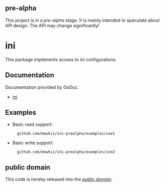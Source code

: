 pre-alpha
---------

This project is in a *pre-alpha* stage. It is mainly intended to speculate about
API design. The API may change significantly!

ini
===

This package implements access to ini configurations.

Documentation
-------------

Documentation provided by GoDoc.

- [ini][]

[ini]: http://godoc.org/github.com/mewkiz/ini-prealpha

Examples
--------

* Basic read support:

		github.com/mewkiz/ini-prealpha/examples/use1

* Basic write support:

		github.com/mewkiz/ini-prealpha/examples/use2

public domain
-------------

This code is hereby released into the *[public domain][]*.

[public domain]: https://creativecommons.org/publicdomain/zero/1.0/
